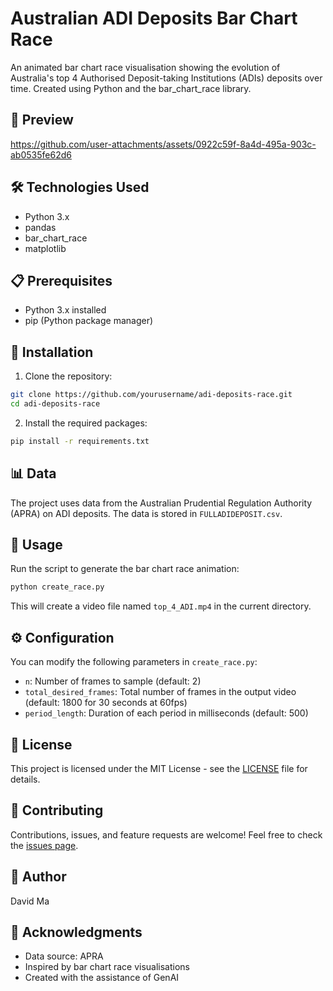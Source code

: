 # Australian ADI Deposits Bar Chart Race

An animated bar chart race visualisation showing the evolution of Australia's top 4 Authorised Deposit-taking Institutions (ADIs) deposits over time. Created using Python and the bar_chart_race library.

## 🎥 Preview



https://github.com/user-attachments/assets/0922c59f-8a4d-495a-903c-ab0535fe62d6



## 🛠️ Technologies Used

- Python 3.x
- pandas
- bar_chart_race
- matplotlib

## 📋 Prerequisites

- Python 3.x installed
- pip (Python package manager)

## 🔧 Installation

1. Clone the repository:
```bash
git clone https://github.com/yourusername/adi-deposits-race.git
cd adi-deposits-race
```

2. Install the required packages:
```bash
pip install -r requirements.txt
```

## 📊 Data

The project uses data from the Australian Prudential Regulation Authority (APRA) on ADI deposits. The data is stored in `FULLADIDEPOSIT.csv`.

## 🚀 Usage

Run the script to generate the bar chart race animation:

```bash
python create_race.py
```

This will create a video file named `top_4_ADI.mp4` in the current directory.

## ⚙️ Configuration

You can modify the following parameters in `create_race.py`:
- `n`: Number of frames to sample (default: 2)
- `total_desired_frames`: Total number of frames in the output video (default: 1800 for 30 seconds at 60fps)
- `period_length`: Duration of each period in milliseconds (default: 500)

## 📝 License

This project is licensed under the MIT License - see the [LICENSE](LICENSE) file for details.

## 🤝 Contributing

Contributions, issues, and feature requests are welcome! Feel free to check the [issues page](https://github.com/yourusername/adi-deposits-race/issues).

## 👤 Author

David Ma

## 🙏 Acknowledgments

- Data source: APRA
- Inspired by bar chart race visualisations
- Created with the assistance of GenAI 
